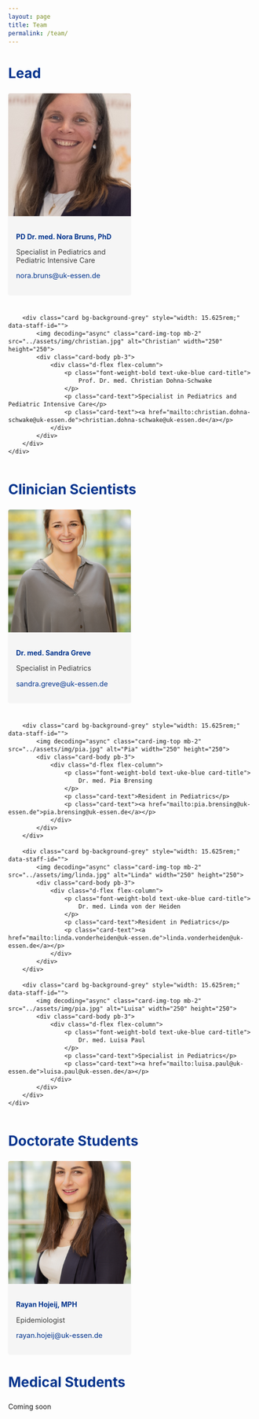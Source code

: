 ```yaml
---
layout: page
title: Team
permalink: /team/
---
```


<div class="d-flex flex-column ume-mitarbeiter-wrapper">
    <h2 class="text-uppercase text-uke-blue font-weight-bold ume-mitarbeiter-wrapper__headline">Lead</h2>
    <div class="ume-mitarbeiter-grid">
        <div class="card bg-background-grey" style="width: 15.625rem;" data-staff-id="">
            <img decoding="async" class="card-img-top mb-2" src="../assets/img/nora.jpg" alt="Nora" width="250" height="250">
            <div class="card-body pb-3">
                <div class="d-flex flex-column">
                    <p class="font-weight-bold text-uke-blue card-title">
                        PD Dr. med. Nora Bruns, PhD
                    </p>
                    <p class="card-text">Specialist in Pediatrics and Pediatric Intensive Care</p>
                    <p class="card-text"><a href="mailto:nora.bruns@uk-essen.de">nora.bruns@uk-essen.de</a></p>
                </div>
            </div>
        </div>
        
        <div class="card bg-background-grey" style="width: 15.625rem;" data-staff-id="">
            <img decoding="async" class="card-img-top mb-2" src="../assets/img/christian.jpg" alt="Christian" width="250" height="250">
            <div class="card-body pb-3">
                <div class="d-flex flex-column">
                    <p class="font-weight-bold text-uke-blue card-title">
                        Prof. Dr. med. Christian Dohna-Schwake
                    </p>
                    <p class="card-text">Specialist in Pediatrics and Pediatric Intensive Care</p>
                    <p class="card-text"><a href="mailto:christian.dohna-schwake@uk-essen.de">christian.dohna-schwake@uk-essen.de</a></p>
                </div>
            </div>
        </div>
    </div>
</div>

<div class="d-flex flex-column ume-mitarbeiter-wrapper">
    <h2 class="text-uppercase text-uke-blue font-weight-bold ume-mitarbeiter-wrapper__headline">Clinician Scientists</h2>
    <div class="ume-mitarbeiter-grid">
        <div class="card bg-background-grey" style="width: 15.625rem;" data-staff-id="">
            <img decoding="async" class="card-img-top mb-2" src="../assets/img/sandra.jpg" alt="Sandra" width="250" height="250">
            <div class="card-body pb-3">
                <div class="d-flex flex-column">
                    <p class="font-weight-bold text-uke-blue card-title">
                        Dr. med. Sandra Greve
                    </p>
                    <p class="card-text">Specialist in Pediatrics</p>
                    <p class="card-text"><a href="mailto:sandra.greve@uk-essen.de">sandra.greve@uk-essen.de</a></p>
                </div>
            </div>
        </div>
        
        <div class="card bg-background-grey" style="width: 15.625rem;" data-staff-id="">
            <img decoding="async" class="card-img-top mb-2" src="../assets/img/pia.jpg" alt="Pia" width="250" height="250">
            <div class="card-body pb-3">
                <div class="d-flex flex-column">
                    <p class="font-weight-bold text-uke-blue card-title">
                        Dr. med. Pia Brensing
                    </p>
                    <p class="card-text">Resident in Pediatrics</p>
                    <p class="card-text"><a href="mailto:pia.brensing@uk-essen.de">pia.brensing@uk-essen.de</a></p>
                </div>
            </div>
        </div>
        
        <div class="card bg-background-grey" style="width: 15.625rem;" data-staff-id="">
            <img decoding="async" class="card-img-top mb-2" src="../assets/img/linda.jpg" alt="Linda" width="250" height="250">
            <div class="card-body pb-3">
                <div class="d-flex flex-column">
                    <p class="font-weight-bold text-uke-blue card-title">
                        Dr. med. Linda von der Heiden
                    </p>
                    <p class="card-text">Resident in Pediatrics</p>
                    <p class="card-text"><a href="mailto:linda.vonderheiden@uk-essen.de">linda.vonderheiden@uk-essen.de</a></p>
                </div>
            </div>
        </div>
        
        <div class="card bg-background-grey" style="width: 15.625rem;" data-staff-id="">
            <img decoding="async" class="card-img-top mb-2" src="../assets/img/pia.jpg" alt="Luisa" width="250" height="250">
            <div class="card-body pb-3">
                <div class="d-flex flex-column">
                    <p class="font-weight-bold text-uke-blue card-title">
                        Dr. med. Luisa Paul
                    </p>
                    <p class="card-text">Specialist in Pediatrics</p>
                    <p class="card-text"><a href="mailto:luisa.paul@uk-essen.de">luisa.paul@uk-essen.de</a></p>
                </div>
            </div>
        </div>
    </div>
</div>

<div class="d-flex flex-column ume-mitarbeiter-wrapper">
    <h2 class="text-uppercase text-uke-blue font-weight-bold ume-mitarbeiter-wrapper__headline">Doctorate Students</h2>
    <div class="ume-mitarbeiter-grid">
        <div class="card bg-background-grey" style="width: 15.625rem;" data-staff-id="">
            <img decoding="async" class="card-img-top mb-2" src="../assets/img/rayan.jpg" alt="Rayan" width="250" height="250">
            <div class="card-body pb-3">
                <div class="d-flex flex-column">
                    <p class="font-weight-bold text-uke-blue card-title">
                        Rayan Hojeij, MPH
                    </p>
                    <p class="card-text">Epidemiologist</p>
                    <p class="card-text"><a href="mailto:rayan.hojeij@uk-essen.de">rayan.hojeij@uk-essen.de</a></p>
                </div>
            </div>
        </div>
    </div>
</div>

<div class="d-flex flex-column ume-mitarbeiter-wrapper">
    <h2 class="text-uppercase text-uke-blue font-weight-bold ume-mitarbeiter-wrapper__headline">Medical Students</h2>
    <p>Coming soon</p>
</div>

<!-- Add necessary CSS styles for the team layout -->
<style>
.ume-mitarbeiter-wrapper {
    margin-bottom: 2rem;
}

.ume-mitarbeiter-wrapper__headline {
    margin-bottom: 1.5rem;
    color: #00338D; /* UKE blue from template */
    font-size: 1.75rem;
}

.ume-mitarbeiter-grid {
    display: grid;
    grid-template-columns: repeat(auto-fill, minmax(250px, 1fr));
    gap: 1.5rem;
    margin-bottom: 1.5rem;
}

.card {
    border-radius: 4px;
    overflow: hidden;
    box-shadow: 0 1px 3px rgba(0,0,0,0.05);
    background-color: #f5f5f5; /* light grey background similar to template */
}

.card-img-top {
    width: 100%;
    height: 250px;
    object-fit: cover;
}

.card-body {
    padding: 1rem;
}

.card-title {
    font-weight: bold;
    margin-bottom: 0.5rem;
    color: #00338D; /* UKE blue from template */
}

.card-text {
    font-size: 0.9rem;
    color: #3d3d3c; /* dark grey text color from template */
}

.text-uke-blue {
    color: #00338D;
}

.card-text a {
    text-decoration: none;
    color: #00338D;
}

.card-text a:hover {
    text-decoration: underline;
}

.bg-background-grey {
    background-color: #f5f5f5;
}
</style>